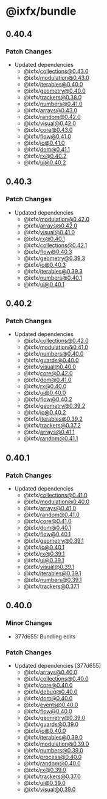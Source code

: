 # @ixfx/bundle

## 0.40.4

### Patch Changes

- Updated dependencies
  - @ixfx/collections@0.43.0
  - @ixfx/modulation@0.43.0
  - @ixfx/iterables@0.40.0
  - @ixfx/geometry@0.40.0
  - @ixfx/trackers@0.38.0
  - @ixfx/numbers@0.41.0
  - @ixfx/arrays@0.43.0
  - @ixfx/random@0.42.0
  - @ixfx/visual@0.42.0
  - @ixfx/core@0.43.0
  - @ixfx/flow@0.41.0
  - @ixfx/io@0.41.0
  - @ixfx/dom@0.41.1
  - @ixfx/rx@0.40.2
  - @ixfx/ui@0.40.2

## 0.40.3

### Patch Changes

- Updated dependencies
  - @ixfx/modulation@0.42.0
  - @ixfx/arrays@0.42.0
  - @ixfx/visual@0.41.0
  - @ixfx/rx@0.40.1
  - @ixfx/collections@0.42.1
  - @ixfx/flow@0.40.3
  - @ixfx/geometry@0.39.3
  - @ixfx/io@0.40.3
  - @ixfx/iterables@0.39.3
  - @ixfx/numbers@0.40.1
  - @ixfx/ui@0.40.1

## 0.40.2

### Patch Changes

- Updated dependencies
  - @ixfx/collections@0.42.0
  - @ixfx/modulation@0.41.0
  - @ixfx/numbers@0.40.0
  - @ixfx/guards@0.40.0
  - @ixfx/visual@0.40.0
  - @ixfx/core@0.42.0
  - @ixfx/dom@0.41.0
  - @ixfx/rx@0.40.0
  - @ixfx/ui@0.40.0
  - @ixfx/flow@0.40.2
  - @ixfx/geometry@0.39.2
  - @ixfx/io@0.40.2
  - @ixfx/iterables@0.39.2
  - @ixfx/trackers@0.37.2
  - @ixfx/arrays@0.41.1
  - @ixfx/random@0.41.1

## 0.40.1

### Patch Changes

- Updated dependencies
  - @ixfx/collections@0.41.0
  - @ixfx/modulation@0.40.0
  - @ixfx/arrays@0.41.0
  - @ixfx/random@0.41.0
  - @ixfx/core@0.41.0
  - @ixfx/dom@0.40.1
  - @ixfx/flow@0.40.1
  - @ixfx/geometry@0.39.1
  - @ixfx/io@0.40.1
  - @ixfx/rx@0.39.1
  - @ixfx/ui@0.39.1
  - @ixfx/visual@0.39.1
  - @ixfx/iterables@0.39.1
  - @ixfx/numbers@0.39.1
  - @ixfx/trackers@0.37.1

## 0.40.0

### Minor Changes

- 377d655: Bundling edits

### Patch Changes

- Updated dependencies [377d655]
  - @ixfx/arrays@0.40.0
  - @ixfx/collections@0.40.0
  - @ixfx/core@0.40.0
  - @ixfx/debug@0.40.0
  - @ixfx/dom@0.40.0
  - @ixfx/events@0.40.0
  - @ixfx/flow@0.40.0
  - @ixfx/geometry@0.39.0
  - @ixfx/guards@0.39.0
  - @ixfx/io@0.40.0
  - @ixfx/iterables@0.39.0
  - @ixfx/modulation@0.39.0
  - @ixfx/numbers@0.39.0
  - @ixfx/process@0.40.0
  - @ixfx/random@0.40.0
  - @ixfx/rx@0.39.0
  - @ixfx/trackers@0.37.0
  - @ixfx/ui@0.39.0
  - @ixfx/visual@0.39.0
